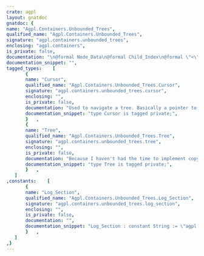 ```yaml
---
crate: agpl
layout: gnatdoc
gnatdoc: {
name: "Agpl.Containers.Unbounded_Trees",
qualified_name: "Agpl.Containers.Unbounded_Trees",
signature: "agpl.containers.unbounded_trees",
enclosing: "agpl.containers",
is_private: false,
documentation: "\n@formal Node_Data\n@formal Child_Index\n@formal \"<\"\n  Must be non-modular; it is internally used for sets of children",
documentation_snippet: "",
tagged_types:    [
       {
       name: "Cursor",
       qualified_name: "Agpl.Containers.Unbounded_Trees.Cursor",
       signature: "agpl.containers.unbounded_trees.cursor",
       enclosing: "",
       is_private: false,
       documentation: "Used to navigate a tree. Basically a pointer to node.",
       documentation_snippet: "type Cursor is tagged private;",
       }   ,
       {
       name: "Tree",
       qualified_name: "Agpl.Containers.Unbounded_Trees.Tree",
       signature: "agpl.containers.unbounded_trees.tree",
       enclosing: "",
       is_private: false,
       documentation: "Because I haven't had the time to implement copying, but can be done",
       documentation_snippet: "type Tree is tagged private;",
       }   ,
   ]
,constants:    [
       {
       name: "Log_Section",
       qualified_name: "Agpl.Containers.Unbounded_Trees.Log_Section",
       signature: "agpl.containers.unbounded_trees.log_section",
       enclosing: "",
       is_private: false,
       documentation: "",
       documentation_snippet: "Log_Section : constant String := \"agpl.containers.unbounded_trees\";",
       }   ,
   ]
,}
---
```

